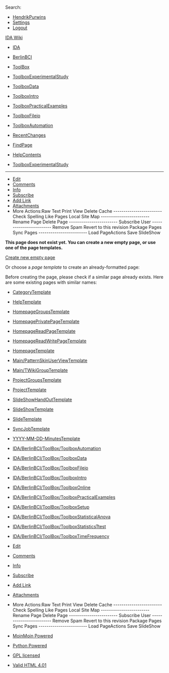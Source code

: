 Search:

-   [HendrikPurwins](https://wiki.ml.tu-berlin.de/wiki/HendrikPurwins "HendrikPurwins @ Self")
-   [Settings](https://wiki.ml.tu-berlin.de/wiki/IDA/BerlinBCI/ToolBox/ToolboxExperimentalStudy?action=userprefs)
-   [Logout](https://wiki.ml.tu-berlin.de/wiki/IDA/BerlinBCI/ToolBox/ToolboxExperimentalStudy?action=logout&logout=logout)

[IDA Wiki](https://wiki.ml.tu-berlin.de/wiki/Main)

-   [IDA](https://wiki.ml.tu-berlin.de/wiki/IDA)
-   [BerlinBCI](https://wiki.ml.tu-berlin.de/wiki/IDA/BerlinBCI)
-   [ToolBox](https://wiki.ml.tu-berlin.de/wiki/IDA/BerlinBCI/ToolBox)
-   [ToolboxExperimentalStudy](https://wiki.ml.tu-berlin.de/wiki/IDA/BerlinBCI/ToolBox/ToolboxExperimentalStudy?action=fullsearch&context=180&value=linkto%3A%22IDA%2FBerlinBCI%2FToolBox%2FToolboxExperimentalStudy%22 "Click to do a full-text search for this title")

-   [ToolboxData](https://wiki.ml.tu-berlin.de/wiki/IDA/BerlinBCI/ToolBox/ToolboxData)
-   [ToolboxIntro](https://wiki.ml.tu-berlin.de/wiki/IDA/BerlinBCI/ToolBox/ToolboxIntro)
-   [ToolboxPracticalExamples](https://wiki.ml.tu-berlin.de/wiki/IDA/BerlinBCI/ToolBox/ToolboxPracticalExamples)
-   [ToolboxFileio](https://wiki.ml.tu-berlin.de/wiki/IDA/BerlinBCI/ToolBox/ToolboxFileio)
-   [ToolboxAutomation](https://wiki.ml.tu-berlin.de/wiki/IDA/BerlinBCI/ToolBox/ToolboxAutomation)

-   [RecentChanges](https://wiki.ml.tu-berlin.de/wiki/RecentChanges)
-   [FindPage](https://wiki.ml.tu-berlin.de/wiki/FindPage)
-   [HelpContents](https://wiki.ml.tu-berlin.de/wiki/HelpContents)
-   [ToolboxExperimentalStudy](https://wiki.ml.tu-berlin.de/wiki/IDA/BerlinBCI/ToolBox/ToolboxExperimentalStudy)

* * * * *

-   [Edit](https://wiki.ml.tu-berlin.de/wiki/IDA/BerlinBCI/ToolBox/ToolboxExperimentalStudy?action=edit&editor=text)
-   [Comments](#)
-   [Info](https://wiki.ml.tu-berlin.de/wiki/IDA/BerlinBCI/ToolBox/ToolboxExperimentalStudy?action=info)
-   [Subscribe](https://wiki.ml.tu-berlin.de/wiki/IDA/BerlinBCI/ToolBox/ToolboxExperimentalStudy?action=subscribe)
-   [Add
    Link](https://wiki.ml.tu-berlin.de/wiki/IDA/BerlinBCI/ToolBox/ToolboxExperimentalStudy?action=quicklink)
-   [Attachments](https://wiki.ml.tu-berlin.de/wiki/IDA/BerlinBCI/ToolBox/ToolboxExperimentalStudy?action=AttachFile)
-   More Actions:Raw Text Print View Delete Cache
    ------------------------ Check Spelling Like Pages Local Site Map
    ------------------------ Rename Page Delete Page
    ------------------------ Subscribe User ------------------------
    Remove Spam Revert to this revision Package Pages Sync Pages
    ------------------------ Load PageActions Save SlideShow

**This page does not exist yet. You can create a new empty page, or use
one of the page templates.**

[Create new empty
page](https://wiki.ml.tu-berlin.de/wiki/IDA/BerlinBCI/ToolBox/ToolboxExperimentalStudy?action=edit)

Or choose a *page template* to create an already-formatted page:

Before creating the page, please check if a similar page already exists.
Here are some existing pages with similar names:

-   [CategoryTemplate](https://wiki.ml.tu-berlin.de/wiki/IDA/BerlinBCI/ToolBox/ToolboxExperimentalStudy?action=edit&template=CategoryTemplate)
-   [HelpTemplate](https://wiki.ml.tu-berlin.de/wiki/IDA/BerlinBCI/ToolBox/ToolboxExperimentalStudy?action=edit&template=HelpTemplate)
-   [HomepageGroupsTemplate](https://wiki.ml.tu-berlin.de/wiki/IDA/BerlinBCI/ToolBox/ToolboxExperimentalStudy?action=edit&template=HomepageGroupsTemplate)
-   [HomepagePrivatePageTemplate](https://wiki.ml.tu-berlin.de/wiki/IDA/BerlinBCI/ToolBox/ToolboxExperimentalStudy?action=edit&template=HomepagePrivatePageTemplate)
-   [HomepageReadPageTemplate](https://wiki.ml.tu-berlin.de/wiki/IDA/BerlinBCI/ToolBox/ToolboxExperimentalStudy?action=edit&template=HomepageReadPageTemplate)
-   [HomepageReadWritePageTemplate](https://wiki.ml.tu-berlin.de/wiki/IDA/BerlinBCI/ToolBox/ToolboxExperimentalStudy?action=edit&template=HomepageReadWritePageTemplate)
-   [HomepageTemplate](https://wiki.ml.tu-berlin.de/wiki/IDA/BerlinBCI/ToolBox/ToolboxExperimentalStudy?action=edit&template=HomepageTemplate)
-   [Main/PatternSkinUserViewTemplate](https://wiki.ml.tu-berlin.de/wiki/IDA/BerlinBCI/ToolBox/ToolboxExperimentalStudy?action=edit&template=Main%2FPatternSkinUserViewTemplate)
-   [Main/TWikiGroupTemplate](https://wiki.ml.tu-berlin.de/wiki/IDA/BerlinBCI/ToolBox/ToolboxExperimentalStudy?action=edit&template=Main%2FTWikiGroupTemplate)
-   [ProjectGroupsTemplate](https://wiki.ml.tu-berlin.de/wiki/IDA/BerlinBCI/ToolBox/ToolboxExperimentalStudy?action=edit&template=ProjectGroupsTemplate)
-   [ProjectTemplate](https://wiki.ml.tu-berlin.de/wiki/IDA/BerlinBCI/ToolBox/ToolboxExperimentalStudy?action=edit&template=ProjectTemplate)
-   [SlideShowHandOutTemplate](https://wiki.ml.tu-berlin.de/wiki/IDA/BerlinBCI/ToolBox/ToolboxExperimentalStudy?action=edit&template=SlideShowHandOutTemplate)
-   [SlideShowTemplate](https://wiki.ml.tu-berlin.de/wiki/IDA/BerlinBCI/ToolBox/ToolboxExperimentalStudy?action=edit&template=SlideShowTemplate)
-   [SlideTemplate](https://wiki.ml.tu-berlin.de/wiki/IDA/BerlinBCI/ToolBox/ToolboxExperimentalStudy?action=edit&template=SlideTemplate)
-   [SyncJobTemplate](https://wiki.ml.tu-berlin.de/wiki/IDA/BerlinBCI/ToolBox/ToolboxExperimentalStudy?action=edit&template=SyncJobTemplate)
-   [YYYY-MM-DD-MinutesTemplate](https://wiki.ml.tu-berlin.de/wiki/IDA/BerlinBCI/ToolBox/ToolboxExperimentalStudy?action=edit&template=YYYY-MM-DD-MinutesTemplate)

-   [IDA/BerlinBCI/ToolBox/ToolboxAutomation](https://wiki.ml.tu-berlin.de/wiki/IDA/BerlinBCI/ToolBox/ToolboxAutomation)
-   [IDA/BerlinBCI/ToolBox/ToolboxData](https://wiki.ml.tu-berlin.de/wiki/IDA/BerlinBCI/ToolBox/ToolboxData)
-   [IDA/BerlinBCI/ToolBox/ToolboxFileio](https://wiki.ml.tu-berlin.de/wiki/IDA/BerlinBCI/ToolBox/ToolboxFileio)
-   [IDA/BerlinBCI/ToolBox/ToolboxIntro](https://wiki.ml.tu-berlin.de/wiki/IDA/BerlinBCI/ToolBox/ToolboxIntro)
-   [IDA/BerlinBCI/ToolBox/ToolboxOnline](https://wiki.ml.tu-berlin.de/wiki/IDA/BerlinBCI/ToolBox/ToolboxOnline)
-   [IDA/BerlinBCI/ToolBox/ToolboxPracticalExamples](https://wiki.ml.tu-berlin.de/wiki/IDA/BerlinBCI/ToolBox/ToolboxPracticalExamples)
-   [IDA/BerlinBCI/ToolBox/ToolboxSetup](https://wiki.ml.tu-berlin.de/wiki/IDA/BerlinBCI/ToolBox/ToolboxSetup)
-   [IDA/BerlinBCI/ToolBox/ToolboxStatisticalAnova](https://wiki.ml.tu-berlin.de/wiki/IDA/BerlinBCI/ToolBox/ToolboxStatisticalAnova)
-   [IDA/BerlinBCI/ToolBox/ToolboxStatisticsTtest](https://wiki.ml.tu-berlin.de/wiki/IDA/BerlinBCI/ToolBox/ToolboxStatisticsTtest)
-   [IDA/BerlinBCI/ToolBox/ToolboxTimeFrequency](https://wiki.ml.tu-berlin.de/wiki/IDA/BerlinBCI/ToolBox/ToolboxTimeFrequency)

-   [Edit](https://wiki.ml.tu-berlin.de/wiki/IDA/BerlinBCI/ToolBox/ToolboxExperimentalStudy?action=edit&editor=text)
-   [Comments](#)
-   [Info](https://wiki.ml.tu-berlin.de/wiki/IDA/BerlinBCI/ToolBox/ToolboxExperimentalStudy?action=info)
-   [Subscribe](https://wiki.ml.tu-berlin.de/wiki/IDA/BerlinBCI/ToolBox/ToolboxExperimentalStudy?action=subscribe)
-   [Add
    Link](https://wiki.ml.tu-berlin.de/wiki/IDA/BerlinBCI/ToolBox/ToolboxExperimentalStudy?action=quicklink)
-   [Attachments](https://wiki.ml.tu-berlin.de/wiki/IDA/BerlinBCI/ToolBox/ToolboxExperimentalStudy?action=AttachFile)
-   More Actions:Raw Text Print View Delete Cache
    ------------------------ Check Spelling Like Pages Local Site Map
    ------------------------ Rename Page Delete Page
    ------------------------ Subscribe User ------------------------
    Remove Spam Revert to this revision Package Pages Sync Pages
    ------------------------ Load PageActions Save SlideShow

-   [MoinMoin
    Powered](http://moinmo.in/ "This site uses the MoinMoin Wiki software.")
-   [Python
    Powered](http://moinmo.in/Python "MoinMoin is written in Python.")
-   [GPL licensed](http://moinmo.in/GPL "MoinMoin is GPL licensed.")
-   [Valid HTML
    4.01](http://validator.w3.org/check?uri=referer "Click here to validate this page.")

